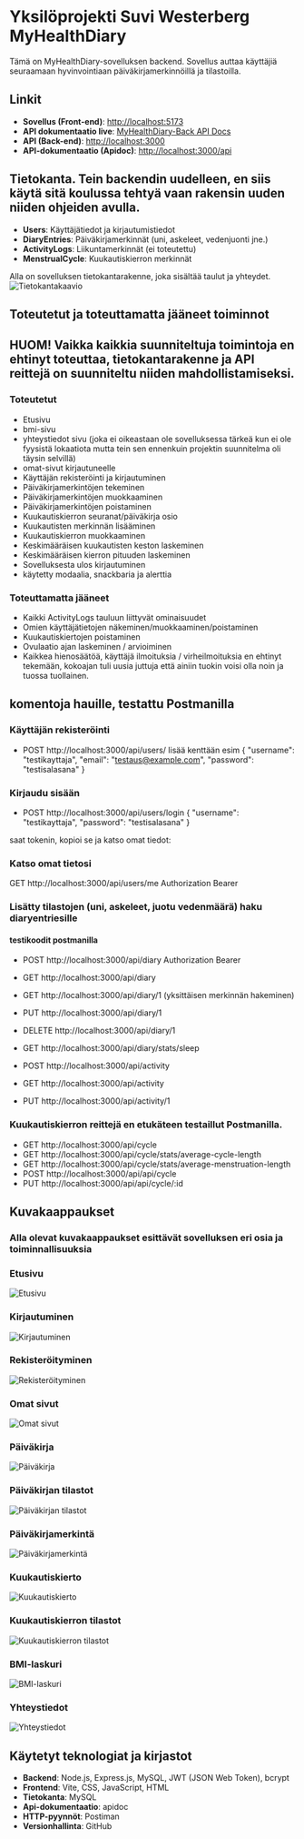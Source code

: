 # Yksilöprojekti Suvi Westerberg  MyHealthDiary

Tämä on MyHealthDiary-sovelluksen backend. Sovellus auttaa käyttäjiä seuraamaan hyvinvointiaan päiväkirjamerkinnöillä ja tilastoilla.

## Linkit
- **Sovellus (Front-end)**: [http://localhost:5173](http://localhost:5173)
- **API dokumentaatio live**: [MyHealthDiary-Back API Docs](https://suviwe.github.io/MyHealthDiary-Back/)
- **API (Back-end)**: [http://localhost:3000](http://localhost:3000)
- **API-dokumentaatio (Apidoc)**: [http://localhost:3000/api](http://localhost:3000/api)


## Tietokanta. Tein backendin uudelleen, en siis käytä sitä koulussa tehtyä vaan rakensin uuden niiden ohjeiden avulla.

- **Users**: Käyttäjätiedot ja kirjautumistiedot
- **DiaryEntries**: Päiväkirjamerkinnät (uni, askeleet, vedenjuonti jne.)
- **ActivityLogs**: Liikuntamerkinnät (ei toteutettu)
- **MenstrualCycle**: Kuukautiskierron merkinnät

Alla on sovelluksen tietokantarakenne, joka sisältää taulut ja yhteydet.
![Tietokantakaavio](images/tietokanta.png)

## Toteutetut ja toteuttamatta jääneet toiminnot
## HUOM! Vaikka kaikkia suunniteltuja toimintoja en ehtinyt toteuttaa, tietokantarakenne ja API reittejä on suunniteltu niiden mahdollistamiseksi.

### Toteutetut
- Etusivu
- bmi-sivu
- yhteystiedot sivu (joka ei oikeastaan ole sovelluksessa tärkeä kun ei ole fyysistä lokaatiota mutta tein sen ennenkuin projektin suunnitelma oli täysin selvillä)
- omat-sivut kirjautuneelle
- Käyttäjän rekisteröinti ja kirjautuminen
- Päiväkirjamerkintöjen tekeminen
- Päiväkirjamerkintöjen muokkaaminen
- Päiväkirjamerkintöjen poistaminen
- Kuukautiskierron seuranat/päiväkirja osio
- Kuukautisten merkinnän lisääminen
- Kuukautiskierron muokkaaminen
- Keskimääräisen kuukautisten keston laskeminen
- Keskimääräisen kierron pituuden laskeminen
- Sovelluksesta ulos kirjautuminen
- käytetty modaalia, snackbaria ja alerttia

### Toteuttamatta jääneet
- Kaikki ActivityLogs tauluun liittyvät ominaisuudet
- Omien käyttäjätietojen näkeminen/muokkaaminen/poistaminen
- Kuukautiskiertojen poistaminen
- Ovulaatio ajan laskeminen / arvioiminen
- Kaikkea hienosäätöä, käyttäjä ilmoituksia / virheilmoituksia en ehtinyt tekemään, kokoajan tuli uusia juttuja että ainiin tuokin voisi olla noin ja tuossa tuollainen.



## komentoja hauille, testattu Postmanilla
### Käyttäjän rekisteröinti
- POST http://localhost:3000/api/users/
lisää kenttään esim
{
  "username": "testikayttaja",
  "email": "testaus@example.com",
  "password": "testisalasana"
}

### Kirjaudu sisään
- POST http://localhost:3000/api/users/login
{
  "username": "testikayttaja",
  "password": "testisalasana"
}

saat tokenin, kopioi se ja katso omat tiedot:
### Katso omat tietosi
GET http://localhost:3000/api/users/me
Authorization Bearer <your token>


### Lisätty tilastojen (uni, askeleet, juotu vedenmäärä) haku diaryentriesille

#### testikoodit postmanilla
 - POST http://localhost:3000/api/diary
 Authorization Bearer  <token>
 - GET  http://localhost:3000/api/diary
 - GET  http://localhost:3000/api/diary/1 (yksittäisen merkinnän hakeminen)
 - PUT http://localhost:3000/api/diary/1
 - DELETE http://localhost:3000/api/diary/1
 - GET http://localhost:3000/api/diary/stats/sleep

 - POST http://localhost:3000/api/activity
 - GET http://localhost:3000/api/activity
 - PUT http://localhost:3000/api/activity/1


### Kuukautiskierron reittejä en etukäteen testaillut Postmanilla.
- GET http://localhost:3000/api/cycle
- GET http://localhost:3000/api/cycle/stats/average-cycle-length
- GET http://localhost:3000/api/cycle/stats/average-menstruation-length
- POST http://localhost:3000/api/api/cycle
- PUT http://localhost:3000/api/api/cycle/:id


## Kuvakaappaukset
### Alla olevat kuvakaappaukset esittävät sovelluksen eri osia ja toiminnallisuuksia


### Etusivu
![Etusivu](images/etusivu.png)

### Kirjautuminen
![Kirjautuminen](images/kirjaudu.png)

### Rekisteröityminen
![Rekisteröityminen](images/rekisteroidy.png)

### Omat sivut
![Omat sivut](images/omat-sivut.png)

### Päiväkirja
![Päiväkirja](images/paivakirja.png)

### Päiväkirjan tilastot
![Päiväkirjan tilastot](images/paivakirja-stats.png)

### Päiväkirjamerkintä
![Päiväkirjamerkintä](images/paivakirjamerkinnat.png)

### Kuukautiskierto
![Kuukautiskierto](images/kuukautiskierto-etusivu.png)

### Kuukautiskierron tilastot
![Kuukautiskierron tilastot](images/kuukautiskalenterin-ominaisuudet.png)

### BMI-laskuri
![BMI-laskuri](images/bmi.png)

### Yhteystiedot
![Yhteystiedot](images/yhteystiedot.png)

## Käytetyt teknologiat ja kirjastot
- **Backend**: Node.js, Express.js, MySQL, JWT (JSON Web Token), bcrypt
- **Frontend**: Vite, CSS, JavaScript, HTML
- **Tietokanta**: MySQL
- **Api-dokumentaatio**: apidoc
- **HTTP-pyynnöt**: Postiman
- **Versionhallinta**: GitHub





